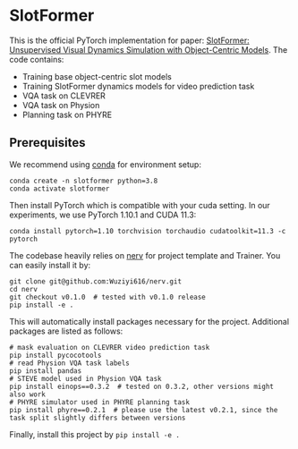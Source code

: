 # SlotFormer

This is the official PyTorch implementation for paper: [SlotFormer: Unsupervised Visual Dynamics Simulation with Object-Centric Models](https://arxiv.org/abs/2210.05861).
The code contains:

-   Training base object-centric slot models
-   Training SlotFormer dynamics models for video prediction task
-   VQA task on CLEVRER
-   VQA task on Physion
-   Planning task on PHYRE

## Prerequisites

We recommend using [conda](https://docs.conda.io/projects/conda/en/latest/user-guide/install/index.html) for environment setup:

```
conda create -n slotformer python=3.8
conda activate slotformer
```

Then install PyTorch which is compatible with your cuda setting.
In our experiments, we use PyTorch 1.10.1 and CUDA 11.3:

```
conda install pytorch=1.10 torchvision torchaudio cudatoolkit=11.3 -c pytorch
```

The codebase heavily relies on [nerv](https://github.com/Wuziyi616/nerv) for project template and Trainer.
You can easily install it by:

```
git clone git@github.com:Wuziyi616/nerv.git
cd nerv
git checkout v0.1.0  # tested with v0.1.0 release
pip install -e .
```

This will automatically install packages necessary for the project.
Additional packages are listed as follows:

```
# mask evaluation on CLEVRER video prediction task
pip install pycocotools
# read Physion VQA task labels
pip install pandas
# STEVE model used in Physion VQA task
pip install einops==0.3.2  # tested on 0.3.2, other versions might also work
# PHYRE simulator used in PHYRE planning task
pip install phyre==0.2.1  # please use the latest v0.2.1, since the task split slightly differs between versions
```

Finally, install this project by `pip install -e .`

